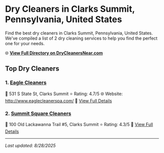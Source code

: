 # Dry Cleaners in Clarks Summit, Pennsylvania, United States

Find the best dry cleaners in Clarks Summit, Pennsylvania, United States. We've compiled a list of 2 dry cleaning services to help you find the perfect one for your needs.

🌐 **[View Full Directory on DryCleanersNear.com](https://drycleanersnear.com/city/US/Pennsylvania/Clarks%20Summit)**

## Top Dry Cleaners

### 1. [Eagle Cleaners](https://drycleanersnear.com/dryCleaner/6860f2e59e55fd3072cb367a/eagle-cleaners)
📍 531 S State St, Clarks Summit
⭐ Rating: 4.7/5
🌐 Website: http://www.eaglecleanerspa.com/
🔗 [View Full Details](https://drycleanersnear.com/dryCleaner/6860f2e59e55fd3072cb367a/eagle-cleaners)

### 2. [Summit Square Cleaners](https://drycleanersnear.com/dryCleaner/6860f2e39e55fd3072cb3619/summit-square-cleaners)
📍 100 Old Lackawanna Trail #5, Clarks Summit
⭐ Rating: 4.3/5
🔗 [View Full Details](https://drycleanersnear.com/dryCleaner/6860f2e39e55fd3072cb3619/summit-square-cleaners)


---

*Last updated: 8/28/2025*
